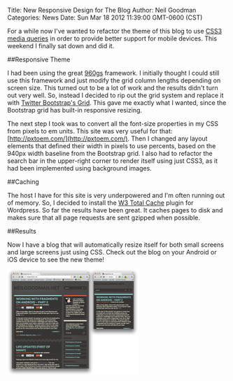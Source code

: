 Title: New Responsive Design for The Blog
Author: Neil Goodman
Categories: News
Date: Sun Mar 18 2012 11:39:00 GMT-0600 (CST)

For a while now I've wanted to refactor the theme of this blog to use [CSS3 media queries](http://coding.smashingmagazine.com/2010/07/19/how-to-use-css3-media-queries-to-create-a-mobile-version-of-your-website/) in order to provide better support for mobile devices. This weekend I finally sat down and did it.

##Responsive Theme

I had been using the great [960gs](http://960.gs) framework. I initially thought I could still use this framework and just modify the grid column lengths depending on screen size. This turned out to be a lot of work and the results didn't turn out very well. So, instead I decided to rip out the grid system and replace it with [Twitter Bootstrap's Grid](http://twitter.github.com/bootstrap/scaffolding.html#gridSystem). This gave me exactly what I wanted, since the Bootstrap grid has built-in responsive resizing.

The next step I took was to convert all the font-size properties in my CSS from pixels to em units. This site was very useful for that: [http://pxtoem.com/](http://pxtoem.com/). Then I changed any layout elements that defined their width in pixels to use percents, based on the 940px width baseline from the Bootstrap grid. I also had to refactor the search bar in the upper-right corner to render itself using just CSS3, as it had been implemented using background images.

##Caching

The host I have for this site is very underpowered and I'm often running out of memory. So, I decided to install the [W3 Total Cache](http://wordpress.org/extend/plugins/w3-total-cache/) plugin for Wordpress. So far the results have been great. It caches pages to disk and makes sure that all page requests are sent gzipped when possible.

##Results

Now I have a blog that will automatically resize itself for both small screens and large screens just using CSS. Check out the blog on your Android or iOS device to see the new theme!

![Responsive Screenshot](responsive-design-for-the-blog/responsive-preview.png)